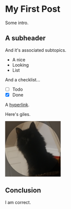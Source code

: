 # My First Post

Some intro.

## A subheader

And it's associated subtopics.

- A nice
- Looking
- List

And a checklist...

- [ ] Todo
- [x] Done

A [hyperlink](https://duckduckgo.com).

Here's giles.

![giles](https://raw.githubusercontent.com/rhroberts/blaug/main/assets/posts/photos/giles.png)

## Conclusion

I am correct.
